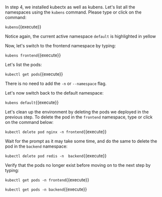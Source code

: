 In step 4, we installed kubectx as well as kubens. Let's list all the namespaces using the `kubens` command. Please type or click on the command:

`kubens`{{execute}}

Notice again, the current active namespace `default` is highlighted in yellow

Now, let's switch  to the frontend namespace by typing:

`kubens frontend`{{execute}}

Let's list the pods:

`kubectl get pods`{{execute}}

There is no need to add the `-n` or `--namespace` flag.

Let's now switch back to the default namespace:

`kubens default`{{execute}}

Let's clean up the environment by deleting the pods we deployed in the previous step. To delete the pod in the `frontend` namespace, type or click on the command below:

`kubectl delete pod nginx -n frontend`{{execute}}

Wait for the prompt as it may take some time, and do the same to delete the pod in the `backend` namespace:

`kubectl delete pod redis -n  backend`{{execute}}

Verify that the pods no longer exist before moving on to the next step by typing:

`kubectl get pods -n frontend`{{execute}}

`kubectl get pods -n backend`{{execute}}
